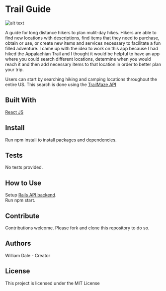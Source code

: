 
# Trail Guide

![alt text](https://github.com/dalewb/trail_guide_front_end/blob/master/images/app_image.png)

A guide for long distance hikers to plan mulit-day hikes.  Hikers are able to find new locations with descriptions, find items that they need to purchase, obtain or use, or create new items and services necessary to facilitate a fun filled adventure.  I came up with the idea to work on this app because I had hiked the Appalachian Trail and I thought it would be helpful to have an app where you could search different locations, determine when you would reach it and then add necessary items to that location in order to better plan your trip.  

Users can start by searching hiking and camping locations throughout the entire US.  This search is done using the [TrailMaze API](https://market.mashape.com/trailapi/trailapi)

## Built With 
[React JS](https://reactjs.org/)


## Install
Run npm install to install packages and dependencies.


## Tests
No tests provided.


## How to Use
Setup [Rails API backend](https://github.com/dalewb/trail_angels_back_end).<br/>
Run npm start. 


## Contribute
Contributions welcome. Please fork and clone this repository to do so.


## Authors 
William Dale - Creator


## License
This project is licensed under the MIT License

